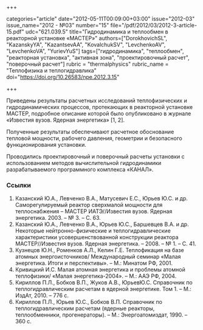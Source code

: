 +++

categories="article"
date="2012-05-11T00:09:00+03:00"
issue="2012-03"
issue_name="2012 - №03"
number="15"
file="/pdf/2012/03/2012-3-article-15.pdf"
udc="621.039.5"
title="Гидродинамика и теплообмен в реакторной установке «МАСТЕР»"
authors=["DorokhovichSL", "KazanskyYA", "KazantsevAA", "KovalchukSV", "LevchenkoAV", "LevchenkoVA", "YurievYuS"]
tags=["гидродинамика", "теплообмен", "реакторная установка", "активная зона", "проектировочный расчет", "поверочный расчет"]
rubric = "thermalphysics"
rubric_name = "Теплофизика и теплогидравлика"
doi="https://doi.org/10.26583/npe.2012.3.15"

+++

Приведены результаты расчетных исследований теплофизических и гидродинамических процессов, протекающих в реакторной установке МАСТЕР, подробное описание которой было опубликовано в журнале «Известия вузов. Ядерная энергетика» [1, 2].

Полученные результаты обеспечивают расчетное обоснование тепловой мощности, рабочего давления, геометрии и безопасного функционирования установки.

Проводились проектировочный и поверочный расчеты установки с использованием методов вычислительной гидродинамики разрабатываемого программного комплекса «КАНАЛ».

### Ссылки

1. Казанский Ю.А., Левченко В.А., Матусевич Е.С., Юрьев Ю.С. и др. Саморегулируемый реактор сверхмалой мощности для теплоснабжения – МАСТЕР ИАТЭ//Известия вузов. Ядерная энергетика. 2003. – № 3. – С. 63.
2. Казанский Ю.А., Левченко В.А., Юрьев Ю.С., Баршевцев В.А. и др. Некоторые нейтронно-физические и теплогидравлические характеристики усовершенствованной конструкции реактора МАСТЕР//Известия вузов. Ядерная энергетика. – 2008. – № 1. – С. 41.
3. Кузнецов Ю.Н., Роменков А.Л., Келин Г.Е. Теплофикация на базе атомных энергоисточников/ Международный семинар «Малая энергетика. Итоги и перспективы». – М.: Минатом РФ, 2001.
4. Кривицкий И.С. Малая атомная энергетика и проблемы атомной теплофизики/ «Малая энергетика-2004». – М.: ААЭ РФ, 2004.
5. Кириллов П.Л., Бобков В.П., Жуков А.В., ЮрьевЮ.С. Справочник по теплогидравлическим расчетам в ядерной энергетике. Том 1. – М.: ИздАт, 2010. – 776 с.
6. Кириллов П.Л., Юрьев Ю.С., Бобков В.П. Справочник по теплогидравлическим расчетам (ядерные реакторы, теплообменники, прогенераторы). – М.: Энергоатомиздат, 1990. – 360 с.